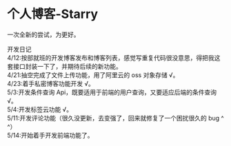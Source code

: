# 个人博客-Starry

一次全新的尝试，为更好。

开发日记  
4/12:按部就班的开发博客发布和博客列表，感觉写重复代码很没意思，得把我这套接口封装一下了，并期待后续的新功能。  
4/21:抽空完成了文件上传功能，用了阿里云的 oss 对象存储 √。  
4/23:着手私密博客功能开发 √。  
5/3:开发条件查询 Api，既要适用于前端的用户查询，又要适应后端的条件查询 √。  
5/4:开发标签云功能 √。  
5/11:开发评论功能（很久没更新，去变强了，回来就修复了一个困扰很久的 bug ^ ^）  
5/14:开始着手开发前端功能了。